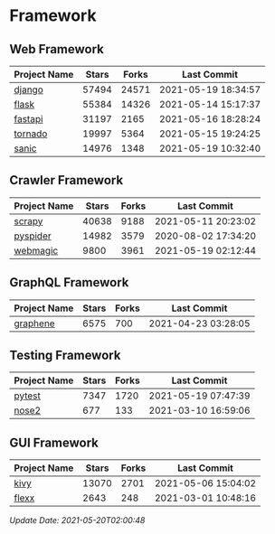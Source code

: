 # Framework

## Web Framework
| Project Name | Stars | Forks | Last Commit |
| ------------ | ----- | ----- | ----------- |
| [django](https://github.com/django/django) | 57494 | 24571 | 2021-05-19 18:34:57 |
| [flask](https://github.com/pallets/flask) | 55384 | 14326 | 2021-05-14 15:17:37 |
| [fastapi](https://github.com/tiangolo/fastapi) | 31197 | 2165 | 2021-05-16 18:28:24 |
| [tornado](https://github.com/tornadoweb/tornado) | 19997 | 5364 | 2021-05-15 19:24:25 |
| [sanic](https://github.com/sanic-org/sanic) | 14976 | 1348 | 2021-05-19 10:32:40 |

## Crawler Framework
| Project Name | Stars | Forks | Last Commit |
| ------------ | ----- | ----- | ----------- |
| [scrapy](https://github.com/scrapy/scrapy) | 40638 | 9188 | 2021-05-11 20:23:02 |
| [pyspider](https://github.com/binux/pyspider) | 14982 | 3579 | 2020-08-02 17:34:20 |
| [webmagic](https://github.com/code4craft/webmagic) | 9800 | 3961 | 2021-05-19 02:12:44 |

## GraphQL Framework
| Project Name | Stars | Forks | Last Commit |
| ------------ | ----- | ----- | ----------- |
| [graphene](https://github.com/graphql-python/graphene) | 6575 | 700 | 2021-04-23 03:28:05 |

## Testing Framework
| Project Name | Stars | Forks | Last Commit |
| ------------ | ----- | ----- | ----------- |
| [pytest](https://github.com/pytest-dev/pytest) | 7347 | 1720 | 2021-05-19 07:47:39 |
| [nose2](https://github.com/nose-devs/nose2) | 677 | 133 | 2021-03-10 16:59:06 |

## GUI Framework
| Project Name | Stars | Forks | Last Commit |
| ------------ | ----- | ----- | ----------- |
| [kivy](https://github.com/kivy/kivy) | 13070 | 2701 | 2021-05-06 15:04:02 |
| [flexx](https://github.com/flexxui/flexx) | 2643 | 248 | 2021-03-01 10:48:16 |

*Update Date: 2021-05-20T02:00:48*